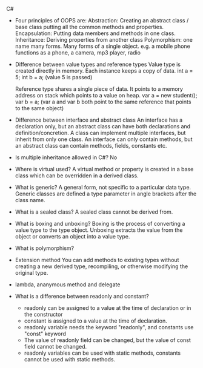 C#

- Four principles of OOPS are:
	Abstraction: Creating an abstract class / base class putting all the common methods and properties.
	Encapsulation: Putting data members and methods in one class.
	Inheritance: Deriving properties from another class
	Polymorphism: one name many forms. Many forms of a single object. e.g. a mobile phone functions as a phone,
				  a camera, mp3 player, radio

- Difference between value types and reference types
	Value type is created directly in memory. Each instance keeps a copy of data.
	int a = 5;
	int b = a; (value 5 is passed)

	Reference type shares a single piece of data. It points to a memory address on stack
	which points to a value on heap.
	var a = new student();
	var b = a; (var a and var b both point to the same reference that points to the same object) 

- Difference between interface and abstract class
	An interface has a declaration only, but an abstract class can have both declarations and definition/concretion.
	A class can implement multiple interfaces, but inherit from only one class.
	An interface can only contain methods, but an abstract class can contain methods, fields, constants etc.

- Is multiple inheritance allowed in C#?
	No

- Where is virtual used?
	A virtual method or property is created in a base class which can be overridden in a derived class.

- What is generic?
	A general form, not specific to a particular data type. Generic classes are defined a type parameter
	in angle brackets after the class name.

- What is a sealed class?
	A sealed class cannot be derived from.

- What is boxing and unboxing?
	Boxing is the process of converting a value type to the type object. Unboxing extracts the value
	from the object or converts an object into a value type.

- What is polymorphism?

- Extension method
	You can add methods to existing types without creating a new derived type, recompiling, or otherwise
	modifying the original type.

- lambda, ananymous method and delegate

- What is a difference between readonly and constant?
  - readonly can be assigned to a value at the time of declaration or in the constructor
  - constant is assigned to a value at the time of declaration.
  - readonly variable needs the keyword "readonly", and constants use "const" keyword
  - The value of readonly field can be changed, but the value of const field cannot be changed.
  - readonly variables can be used with static methods, constants cannot be used with static methods.